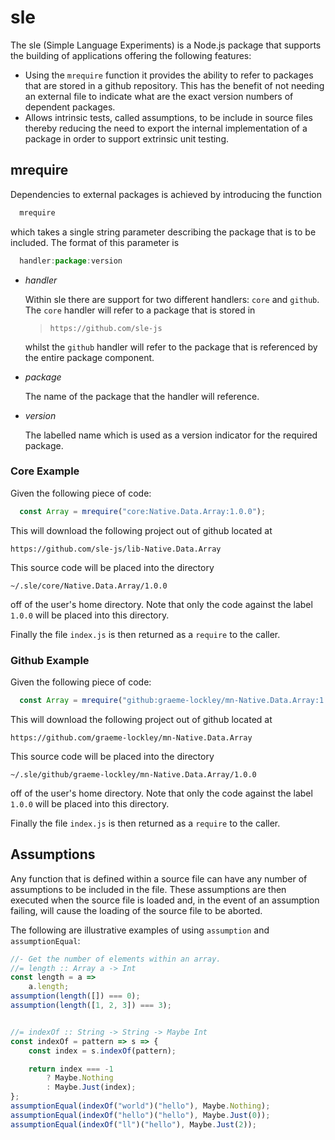 # sle

The sle (Simple Language Experiments) is a Node.js package that supports the building of applications offering the 
following features:

* Using the `mrequire` function it provides the ability to refer to packages that are stored in a github repository.
  This has the benefit of not needing an external file to indicate what are the exact version numbers of dependent
  packages.
* Allows intrinsic tests, called assumptions, to be include in source files thereby reducing the need to export the
  internal implementation of a package in order to support extrinsic unit testing.


## mrequire

Dependencies to external packages is achieved by introducing the function

```javascript
  mrequire
```

which takes a single string parameter describing the package that is to be included.  The format of this parameter is

```javascript
  handler:package:version
```

* _handler_
 
  Within sle there are support for two different handlers: `core` and `github`.  The `core` handler will refer to a 
  package that is stored in 
  
  > `https://github.com/sle-js`
  
  whilst the `github` handler will refer to the package that is referenced by the entire package component.
  
* _package_

  The name of the package that the handler will reference.
  
* _version_

  The labelled name which is used as a version indicator for the required package.
   
   
### Core Example

Given the following piece of code:

```javascript
  const Array = mrequire("core:Native.Data.Array:1.0.0");
```

This will download the following project out of github located at
 
    https://github.com/sle-js/lib-Native.Data.Array
    
This source code will be placed into the directory

    ~/.sle/core/Native.Data.Array/1.0.0
    
off of the user's home directory.  Note that only the code against the label `1.0.0` will be placed into this directory.

Finally the file `index.js` is then returned as a `require` to the caller.


### Github Example

Given the following piece of code:

```javascript
  const Array = mrequire("github:graeme-lockley/mn-Native.Data.Array:1.0.0");
```

This will download the following project out of github located at
 
    https://github.com/graeme-lockley/mn-Native.Data.Array
    
This source code will be placed into the directory

    ~/.sle/github/graeme-lockley/mn-Native.Data.Array/1.0.0
    
off of the user's home directory.  Note that only the code against the label `1.0.0` will be placed into this directory.

Finally the file `index.js` is then returned as a `require` to the caller.


## Assumptions

Any function that is defined within a source file can have any number of assumptions to be included in the file.  These
assumptions are then executed when the source file is loaded and, in the event of an assumption failing, will cause the
loading of the source file to be aborted.

The following are illustrative examples of using `assumption` and `assumptionEqual`:
 
```javascript
//- Get the number of elements within an array.
//= length :: Array a -> Int
const length = a =>
    a.length;
assumption(length([]) === 0);
assumption(length([1, 2, 3]) === 3);


//= indexOf :: String -> String -> Maybe Int
const indexOf = pattern => s => {
    const index = s.indexOf(pattern);

    return index === -1
        ? Maybe.Nothing
        : Maybe.Just(index);
};
assumptionEqual(indexOf("world")("hello"), Maybe.Nothing);
assumptionEqual(indexOf("hello")("hello"), Maybe.Just(0));
assumptionEqual(indexOf("ll")("hello"), Maybe.Just(2));
```